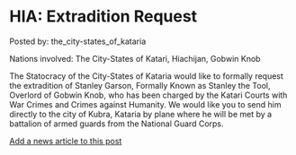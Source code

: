 # HIA: Extradition Request

Posted by: the_city-states_of_kataria

Nations involved: The City-States of Katari, Hiachijan, Gobwin Knob

The Statocracy of the City-States of Kataria would like to formally request the extradition of Stanley Garson, Formally Known as Stanley the Tool, Overlord of Gobwin Knob, who has been charged by the Katari Courts with War Crimes and Crimes against Humanity. We would like you to send him directly to the city of Kubra, Kataria by plane where he will be met by a battalion of armed guards from the National Guard Corps.

[Add a news article to this post](http://solborg.xyz/rp/admin.php?event=2016-09-24_extradition-request-the_city-states_of_kataria)

